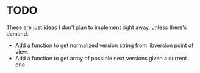# TODO

These are just ideas I don't plan to implement right away, unless
there's demand.

* Add a function to get normalized version string from libversion point of view.
* Add a function to get array of possible next versions given a current one.
